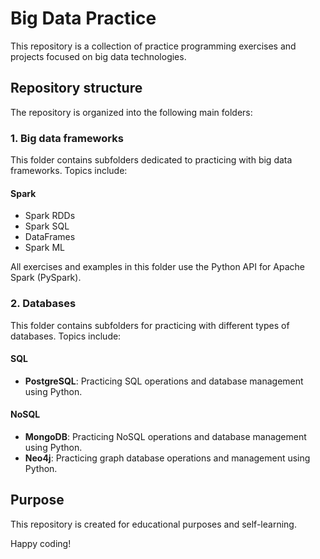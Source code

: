 # Big Data Practice

This repository is a collection of practice programming exercises and projects focused on big data technologies.

## Repository structure

The repository is organized into the following main folders:

### 1. Big data frameworks
This folder contains subfolders dedicated to practicing with big data frameworks. Topics include:

#### Spark
- Spark RDDs
- Spark SQL
- DataFrames
- Spark ML

All exercises and examples in this folder use the Python API for Apache Spark (PySpark).

### 2. Databases
This folder contains subfolders for practicing with different types of databases. Topics include:

#### SQL
- **PostgreSQL**: Practicing SQL operations and database management using Python.

#### NoSQL
- **MongoDB**: Practicing NoSQL operations and database management using Python.
- **Neo4j**: Practicing graph database operations and management using Python.

## Purpose

This repository is created for educational purposes and self-learning.

Happy coding!
